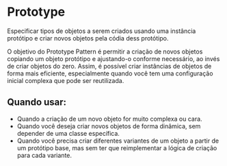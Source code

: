 # Prototype

Especificar tipos de objetos a serem criados usando uma instância
protótipo e criar novos objetos pela códia dess protótipo.

O objetivo do Prototype Pattern é permitir a criação de novos objetos copiando um objeto protótipo 
e ajustando-o conforme necessário, ao invés de criar objetos do zero. 
Assim, é possível criar instâncias de objetos de forma mais eficiente, 
especialmente quando você tem uma configuração inicial complexa que pode ser reutilizada.


## Quando usar:
- Quando a criação de um novo objeto for muito complexa ou cara.
- Quando você deseja criar novos objetos de forma dinâmica, sem depender de uma classe específica.
- Quando você precisa criar diferentes variantes de um objeto a partir de um protótipo base, mas sem ter que reimplementar a lógica de criação para cada variante.

